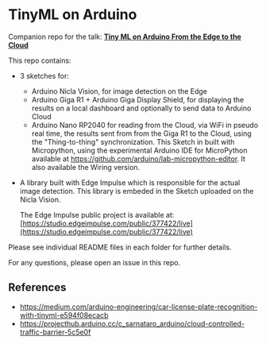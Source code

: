 # TinyML on Arduino

Companion repo for the talk: **[Tiny ML on Arduino From the Edge to the Cloud](https://www.linkedin.com/posts/italian-embedded_embeddedsystems-machinelearning-software-activity-7181276255814651905-kb8p?utm_source=share&utm_medium=member_desktop)**

This repo contains:
- 3 sketches for:
  - Arduino Nicla Vision, for image detection on the Edge
  - Arduino Giga R1 + Arduino Giga Display Shield, for displaying the results on a local dashboard and optionally to send data to Arduino Cloud
  - Arduino Nano RP2040 for reading from the Cloud, via WiFi in pseudo real time, the results sent from from the Giga R1 to the Cloud, using the "Thing-to-thing" synchronization.
    This Sketch in built with Micropython, using the experimental Arduino IDE for MicroPython available at https://github.com/arduino/lab-micropython-editor. It also available the Wiring version.
 
- A library built with Edge Impulse which is responsible for the actual image detection. This library is embeded in the Sketch uploaded on the Nicla Vision.
  
  The Edge Impulse public project is available at: [https://studio.edgeimpulse.com/public/377422/live](https://studio.edgeimpulse.com/public/377422/live)

Please see individual README files in each folder for further details.

For any questions, please open an issue in this repo.

## References
- https://medium.com/arduino-engineering/car-license-plate-recognition-with-tinyml-e594f08ecacb
- https://projecthub.arduino.cc/c_sarnataro_arduino/cloud-controlled-traffic-barrier-5c5e0f
